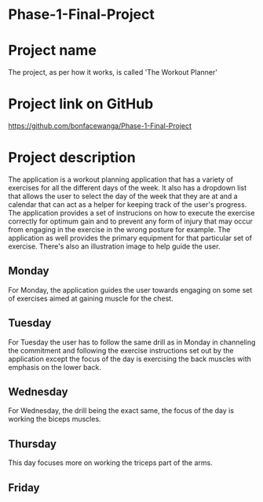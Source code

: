 # Phase-1-Final-Project

# Project name
The project, as per how it works, is called 'The Workout Planner'

# Project link on GitHub
https://github.com/bonfacewanga/Phase-1-Final-Project

# Project description
The application is a workout planning application that has a variety of exercises for all the different days of the week.
It also has a dropdown list that allows the user to select the day of the week that they are at and a calendar that  can act as a helper for keeping track of the user's progress.
The application provides a set of instrucions on how to execute the exercise correctly for optimum gain and to prevent any form of injury that may occur from engaging in the exercise in the wrong posture for example.
The application as well provides the primary equipment for that particular set of exercise.
There's also an illustration image to help guide the user.

## Monday
For Monday, the application guides the user towards engaging on some set of exercises aimed at gaining muscle for the chest. 


## Tuesday
For Tuesday the user has to follow the same drill as in Monday in channeling the commitment and following the exercise instructions set out by the application except the focus of the day is exercising the back muscles with emphasis on the lower back.

## Wednesday
For Wednesday, the drill being the exact same, the focus of the day is working the biceps muscles.

## Thursday
This day focuses more on working the triceps part of the arms.

## Friday 